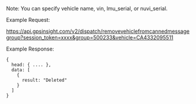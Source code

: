 Note: You can specify vehicle name, vin, lmu_serial, or nuvi_serial.

Example Request:

https://api.gpsinsight.com/v2/dispatch/removevehiclefromcannedmessagegroup?session_token=xxxx&group=500233&vehicle=CA4332095511

Example Response:

    {
      head: { .... },
      data: [
        {
          result: "Deleted"
        }
      ]
    }
